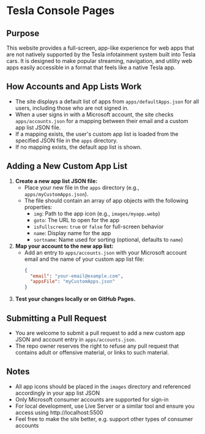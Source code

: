 # Tesla Console Pages

## Purpose
This website provides a full-screen, app-like experience for web apps that are not natively supported by the Tesla infotainment system built into Tesla cars. It is designed to make popular streaming, navigation, and utility web apps easily accessible in a format that feels like a native Tesla app.

## How Accounts and App Lists Work
- The site displays a default list of apps from `apps/defaultApps.json` for all users, including those who are not signed in.
- When a user signs in with a Microsoft account, the site checks `apps/accounts.json` for a mapping between their email and a custom app list JSON file.
- If a mapping exists, the user's custom app list is loaded from the specified JSON file in the `apps` directory.
- If no mapping exists, the default app list is shown.

## Adding a New Custom App List
1. **Create a new app list JSON file:**
   - Place your new file in the `apps` directory (e.g., `apps/myCustomApps.json`).
   - The file should contain an array of app objects with the following properties:
     - `img`: Path to the app icon (e.g., `images/myapp.webp`)
     - `goto`: The URL to open for the app
     - `isFullscreen`: `true` or `false` for full-screen behavior
     - `name`: Display name for the app
     - `sortname`: Name used for sorting (optional, defaults to `name`)
2. **Map your account to the new app list:**
   - Add an entry to `apps/accounts.json` with your Microsoft account email and the name of your custom app list file:
     ```json
     {
       "email": "your-email@example.com",
       "appsFile": "myCustomApps.json"
     }
     ```
3. **Test your changes locally or on GitHub Pages.**

## Submitting a Pull Request
- You are welcome to submit a pull request to add a new custom app JSON and account entry in `apps/accounts.json`.
- The repo owner reserves the right to refuse any pull request that contains adult or offensive material, or links to such material.

## Notes
- All app icons should be placed in the `images` directory and referenced accordingly in your app list JSON
- Only Microsoft consumer accounts are supported for sign-in
- For local development, use Live Server or a similar tool and ensure you access using http://localhost:5500
- Feel free to make the site better, e.g. support other types of consumer accounts




